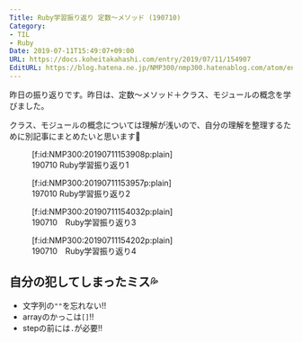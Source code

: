 ```yaml
---
Title: Ruby学習振り返り 定数〜メソッド (190710)
Category:
- TIL
- Ruby
Date: 2019-07-11T15:49:07+09:00
URL: https://docs.koheitakahashi.com/entry/2019/07/11/154907
EditURL: https://blog.hatena.ne.jp/NMP300/nmp300.hatenablog.com/atom/entry/17680117127216700146
---
```


昨日の振り返りです。昨日は、定数〜メソッド＋クラス、モジュールの概念を学びました。

クラス、モジュールの概念については理解が浅いので、自分の理解を整理するために別記事にまとめたいと思います💪

<figure class="figure-image figure-image-fotolife" title="190710 Ruby学習振り返り1">[f:id:NMP300:20190711153908p:plain]<figcaption>190710 Ruby学習振り返り1</figcaption></figure>

<figure class="figure-image figure-image-fotolife" title="197010 Ruby学習振り返り2">[f:id:NMP300:20190711153957p:plain]<figcaption>197010 Ruby学習振り返り2</figcaption></figure>

<figure class="figure-image figure-image-fotolife" title="190710　Ruby学習振り返り3">[f:id:NMP300:20190711154032p:plain]<figcaption>190710　Ruby学習振り返り3</figcaption></figure>

<figure class="figure-image figure-image-fotolife" title="190710　Ruby学習振り返り4">[f:id:NMP300:20190711154202p:plain]<figcaption>190710　Ruby学習振り返り4</figcaption></figure>


## 自分の犯してしまったミス💦
- 文字列の`""`を忘れない!!
- arrayのかっこは`[]`!!
- stepの前には`.`が必要‼︎
